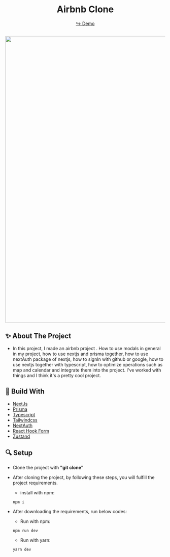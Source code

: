 <h1 align="center"> Airbnb Clone </h1>

<div align="center">
  
  <a href="https://rent-clone-nextjs.vercel.app/" target="_blank">↪️ Demo</a>
  <br />
  <br />
  
</div> 

<div align="center">
  <img width="900" src = 'https://user-images.githubusercontent.com/88967412/235461407-c9c4eb3d-b488-404a-968c-ad10d5153253.gif' />
</div>

<h2> ✨ About The Project</h2>

- In this project, I made an airbnb project . How to use modals in general in my project, how to use nextjs and prisma together, how to use nextAuth package of nextjs, how to signIn with github or google, how to use nextjs together with typescript, how to optimize operations such as map and calendar and integrate them into the project. I've worked with things and I think it's a pretty cool project.

<h2> 📌 Build With</h2>

- [NextJs](https://nextjs.org/)
- [Prisma](https://www.prisma.io/)
- [Typescript](https://www.typescriptlang.org/)
- [Tailwindcss](https://tailwindcss.com/)
- [NextAuth](https://next-auth.js.org/)
- [React Hook Form](https://react-hook-form.com/)
- [Zustand](https://github.com/pmndrs/zustand)

<h2> 🔍 Setup</h2>

- Clone the project with **"git clone"**

- After cloning the project, by following these steps, you will fulfill the project requirements.

  - install with npm:

  ```npm
  npm i
  ```


- After downloading the requirements, run below codes:
  - Run with npm:
  ```npm
  npm run dev
  ```
    - Run with yarn:
  ```yarn
  yarn dev
  ```

  
  
